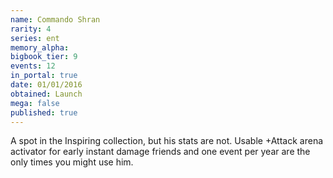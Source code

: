 ```yaml
---
name: Commando Shran
rarity: 4
series: ent
memory_alpha:
bigbook_tier: 9
events: 12
in_portal: true
date: 01/01/2016
obtained: Launch
mega: false
published: true
---
```


A spot in the Inspiring collection, but his stats are not. Usable +Attack arena activator for early instant damage friends and one event per year are the only times you might use him.
